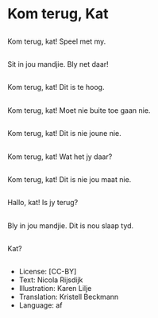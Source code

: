# Kom terug, Kat

##
Kom terug, kat! Speel met my.

##
Sit in jou mandjie. Bly
net daar!

##
Kom terug, kat! Dit is te hoog.

##
Kom terug, kat! Moet nie buite toe gaan nie.

##

##
Kom terug, kat! Dit is nie joune nie.

##
Kom terug, kat! Wat het jy daar?

##
Kom terug, kat! Dit is nie jou maat nie.

##
Hallo, kat! Is jy terug?

##
Bly in jou mandjie. Dit is nou slaap tyd.

##
Kat?

##

##
* License: [CC-BY]
* Text: Nicola Rijsdijk
* Illustration: Karen Lilje
* Translation: Kristell Beckmann
* Language: af
